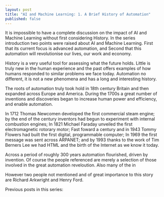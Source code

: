 ```yaml
---
layout: post
title: "AI and Machine Learning: 1. A Brief History of Automation"
published: false
---
```


It is impossible to have a complete discussion on the impact of AI and Machine Learning without first considering History. In the series introduction two points were raised about AI and Machine Learning. First that its current focus is advanced automation, and Second that this automation will revolutionise our lives, our work and economy. 

History is a very useful tool for assessing what the future holds. Little is truly new in the human experience and the past offers examples of how humans responded to similar problems we face today. Automation no different, it is not a new phenomena and has a long and interesting history. 

The roots of automation truly took hold in 18th century Britain and then expanded across Europe and America. During the 1700s a great number of inventions and discoveries began to increase human power and efficiency, and enable automation. 

In 1712 Thomas Newcomen developed the first commercial steam engine; by the end of the century inventors had begun to experiment with internal combustion engines; In 1821 Michael Faraday unveiled the first electromagnetic rotorary motor; Fast foward a century and in 1943 Tommy Flowers had built the first digital, programmable computer; In 1969 the first message was sent across ARPANET; and by 1993 thanks to the work of Tim Berners Lee we had HTML and the birth of the Internet as we know it today. 

Across a period of roughly 300 years automation flourished, driven by invention. Of course the people referenced are merely a selection of those involved in the great automation reveloution. Also many of the in

However two people not mentioned and of great importance to this story are Richard Arkwright and Henry Ford.

Previous posts in this series: